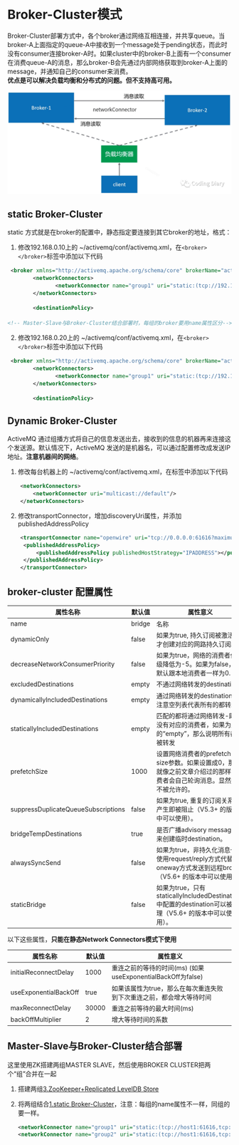 # Broker-Cluster模式

Broker-Cluster部署方式中，各个broker通过网络互相连接，并共享queue。当broker-A上面指定的queue-A中接收到一个message处于pending状态，而此时没有consumer连接broker-A时。如果cluster中的broker-B上面有一个consumer在消费queue-A的消息，那么broker-B会先通过内部网络获取到broker-A上面的message，并通知自己的consumer来消费。  
**优点是可以解决负载均衡和分布式的问题。但不支持高可用。**

![](assets/image-20221130145157307-20230610173811-argxfbq.png)

## static Broker-Cluster

static 方式就是在broker的配置中，静态指定要连接到其它broker的地址，格式：

1. 修改192.168.0.10上的 ~/activemq/conf/activemq.xml，在`<broker></broker>`​标签中添加以下代码

```xml
 <broker xmlns="http://activemq.apache.org/schema/core" brokerName="activemq-cluster" dataDirectory="${activemq.data}">
		<networkConnectors>
		       <networkConnector name="group1" uri="static:(tcp://192.168.0.20:61616)"/>   
		</networkConnectors>

		<destinationPolicy>

<!-- Master-Slave与Broker-Cluster结合部署时，每组的broker要用name属性区分-->
```

2. 修改192.168.0.20上的 ~/activemq/conf/activemq.xml，在`<broker></broker>`​标签中添加以下代码

```xml
 <broker xmlns="http://activemq.apache.org/schema/core" brokerName="activemq-cluster" dataDirectory="${activemq.data}">
		<networkConnectors>
		       <networkConnector name="group1" uri="static:(tcp://192.168.0.10:61616)"/>   
		</networkConnectors>

		<destinationPolicy>
```

## Dynamic Broker-Cluster

ActiveMQ 通过组播方式将自己的信息发送出去，接收到的信息的机器再来连接这个发送源。默认情况下，ActiveMQ 发送的是机器名，可以通过配置修改成发送IP地址。**注意机器间的网络**。

1. 修改每台机器上的 ~/activemq/conf/activemq.xml，在<broker></broker>标签中添加以下代码

```xml
    <networkConnectors>  
        <networkConnector uri="multicast://default"/>  
    </networkConnectors>
```

2. 修改transportConnector，增加discoveryUri属性，并添加publishedAddressPolicy

```xml
    <transportConnector name="openwire" uri="tcp://0.0.0.0:61616?maximumConnections=1000&amp;wireFormat.maxFrameSize=104857600" discoveryUri="multicast://default">  
     <publishedAddressPolicy>  
         <publishedAddressPolicy publishedHostStrategy="IPADDRESS"></publishedAddressPolicy>  
     </publishedAddressPolicy>  
    </transportConnector>
```

## broker-cluster 配置属性

|属性名称|默认值|属性意义|
| -------------------------------------| --------| --------------------------------------------------------------------------------------------------------------------------|
|name|bridge|名称|
|dynamicOnly|false|如果为true, 持久订阅被激活时才创建对应的网路持久订阅。|
|decreaseNetworkConsumerPriority|false|如果为true，网络的消费者优先级降低为-5。如果为false，则默认跟本地消费者一样为0.|
|excludedDestinations|empty|不通过网络转发的destination|
|dynamicallyIncludedDestinations|empty|通过网络转发的destinations，注意空列表代表所有的都转发。|
|staticallyIncludedDestinations|empty|匹配的都将通过网络转发-即使没有对应的消费者，如果为默认的“empty”，那么说明所有都要被转发|
|prefetchSize|1000|设置网络消费者的prefetch size参数。如果设置成0，那么就像之前文章介绍过的那样：消费者会自己轮询消息。显然这是不被允许的。|
|suppressDuplicateQueueSubscriptions|false|如果为true, 重复的订阅关系一产生即被阻止（V5.3+ 的版本中可以使用）。|
|bridgeTempDestinations|true|是否广播advisory messages来创建临时destination。|
|alwaysSyncSend|false|如果为true，非持久化消息也将使用request/reply方式代替oneway方式发送到远程broker（V5.6+ 的版本中可以使用）。|
|staticBridge|false|如果为true，只有staticallyIncludedDestinations中配置的destination可以被处理（V5.6+ 的版本中可以使用）。|

以下这些属性，**只能在静态Network Connectors模式下使用**

|属性名称|默认值|属性意义|
| -----------------------| --------| ----------------------------------------------------------------------|
|initialReconnectDelay|1000|重连之前的等待的时间(ms) (如果useExponentialBackOff为false)|
|useExponentialBackOff|true|如果该属性为true，那么在每次重连失败到下次重连之前，都会增大等待时间|
|maxReconnectDelay|30000|重连之前等待的最大时间(ms)|
|backOffMultiplier|2|增大等待时间的系数|

## Master-Slave与Broker-Cluster结合部署

这里使用ZK搭建两组MASTER SLAVE，然后使用BROKER CLUSTER把两个“组”合并在一起

1. 搭建两组[3.ZooKeeper+Replicated LevelDB Store](#3.ZooKeeper+Replicated%20LevelDB%20Store)
2. 将两组结合[1.static Broker-Cluster](#1.static%20Broker-Cluster)，注意：每组的name属性不一样，同组的要一样。

    ```xml
    <networkConnector name="group1" uri="static:(tcp://host1:61616,tcp://host2:61616)"/>
    <networkConnector name="group2" uri="static:(tcp://host1:61616,tcp://host2:61616)"/>
    ```
